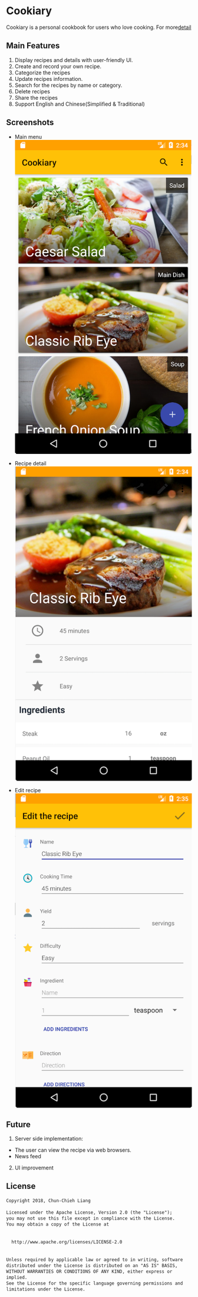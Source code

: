 Cookiary
==============================================================================
Cookiary is a personal cookbook for users who love cooking. For more[detail](https://drive.google.com/open?id=1Ksm-30dXFMCfTsaNQAY-48MtOnhFiC8A) 
  
  
  
## Main Features
 1. Display recipes and details with user-friendly UI.
 2. Create and record your own recipe.
 3. Categorize the recipes
 4. Update recipes information.
 5. Search for the recipes by name or category.
 6. Delete recipes
 7. Share the recipes
 8. Support English and Chinese(Simplified & Traditional)
    
    
    
## Screenshots
* Main menu
![Main menu](screenshot/Main_Menu.png)
    
* Recipe detail 
![Recipe detail](screenshot/Recipe_Detail.png)
 
* Edit recipe    
![Edit recipe detail](./screenshot/Recipe_Detail_Edit.png)
  
  
    
## Future
1. Server side implementation: 
* The user can view the recipe via web browsers.
* News feed
2. UI improvement
  
  
  
## License
    Copyright 2018, Chun-Chieh Liang
      
    Licensed under the Apache License, Version 2.0 (the "License");
    you may not use this file except in compliance with the License.
    You may obtain a copy of the License at 
      
    
      http://www.apache.org/licenses/LICENSE-2.0
  
      
    Unless required by applicable law or agreed to in writing, software
    distributed under the License is distributed on an "AS IS" BASIS,
    WITHOUT WARRANTIES OR CONDITIONS OF ANY KIND, either express or implied.
    See the License for the specific language governing permissions and 
    limitations under the License.
      
      
